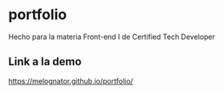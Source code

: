 # portfolio
Hecho para la materia Front-end I de Certified Tech Developer

## Link a la demo

https://melognator.github.io/portfolio/

